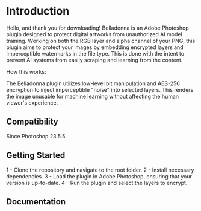 # Introduction

Hello, and thank you for downloading! Belladonna is an Adobe Photoshop plugin designed to protect digital artworks from unauthorized AI model training. Working on both the RGB layer and alpha channel of your PNG, this plugin aims to protect your images by embedding encrypted layers and imperceptible watermarks in the file type. This is done with the intent to prevent AI systems from easily scraping and learning from the content.

How this works:

The Belladonna plugin utilizes low-level bit manipulation and AES-256 encryption to inject imperceptible "noise" into selected layers. This renders the image unusable for machine learning without affecting the human viewer's experience.

## Compatibility

Since Photoshop 23.5.5

## Getting Started

1 - Clone the repository and navigate to the root folder.
2 - Install necessary dependencies.
3 - Load the plugin in Adobe Photoshop, ensuring that your version is up-to-date. 
4 - Run the plugin and select the layers to encrypt.


## Documentation

